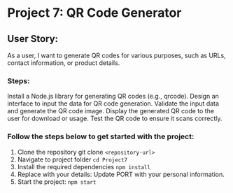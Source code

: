 # Project 7: QR Code Generator

## User Story: 
As a user, I want to generate QR codes for various purposes, such as URLs, contact information, or product details.

### Steps:

Install a Node.js library for generating QR codes (e.g., qrcode).
Design an interface to input the data for QR code generation.
Validate the input data and generate the QR code image.
Display the generated QR code to the user for download or usage.
Test the QR code to ensure it scans correctly.

### Follow the steps below to get started with the project:
1. Clone the repository git clone `<repository-url>`
2. Navigate to project folder `cd Project7`
3. Install the required dependencies `npm install`
4. Replace with your details: Update PORT with your personal information.
5. Start the project: `npm start`